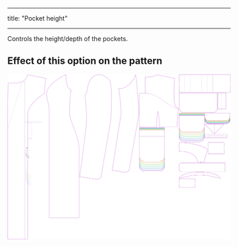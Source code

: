 - - -
title: "Pocket height"
- - -

Controls the height/depth of the pockets.

## Effect of this option on the pattern

![This image shows the effect of this option by superimposing several variants that have a different value for this option](carlita_pocketheight_sample.svg "Effect of this option on the pattern")

